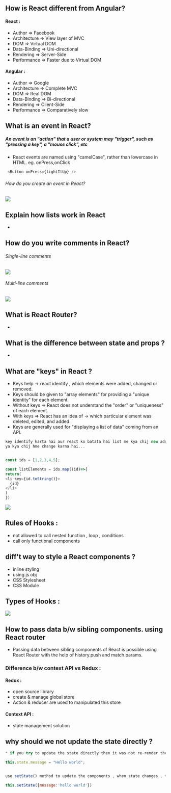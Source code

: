 ## How is React different from Angular?
#### React :
- Author => Facebook
- Architecture => View layer of MVC
- DOM => Virtual DOM
- Data-Binding => Uni-directional
- Rendering => Server-Side
- Performance => Faster due to Virtual DOM

#### Angular :
- Author => Google
- Architecture => Complete MVC
- DOM => Real DOM
- Data-Binding => Bi-directional
- Rendering => Client-Side
- Performance => Comparatively slow

## What is an event in React?
##### An event is an "action" that a user or system may "trigger", such as "pressing a key", a "mouse click", etc
- React events are named using "camelCase", rather than lowercase in HTML. eg. onPress,onClick
```js
 <Button onPress={lightItUp} />
```

###### How do you create an event in React?
![](https://www.simplilearn.com/ice9/free_resources_article_thumb/question-9.JPG)

##  Explain how lists work in React
-


## How do you write comments in React?
###### Single-line comments
![](https://www.simplilearn.com/ice9/free_resources_article_thumb/return.JPG)

###### Multi-line comments
![](https://www.simplilearn.com/ice9/free_resources_article_thumb/multi-line.JPG)

## What is React Router?
- 

## What is the difference between state and props ?
- 

## What are "keys" in React ?
- Keys help -> react identify , which elements were added, changed or removed.
- Keys should be given to "array elements" for providing a "unique identity" for each element.
- Without keys => React does not understand the "order" or "uniqueness" of each element.
- With keys => React has an idea of -> which particular element was deleted, edited, and added.
- Keys are generally used for "displaying a list of data" coming from an API.
```js
key identify karta hai aur react ko batata hai list me kya chij new add huyi hai... ya kya remove hua hai.... 
ya kya chij hme change karna hai...


const ids = [1,2,3,4,5];

const listElements = ids.map((id)=>{
return(
<li key={id.toString()}>
  {id}
</li>
)
})

```
![](https://d3n0h9tb65y8q.cloudfront.net/public_assets/assets/000/002/336/original/What_are_keys_in_React.png?1640091613)



## Rules of Hooks :
- not allowed to call nested function , loop , conditions
- call only functional components

## diff't way to style a React components ? 
- inline styling
- using js obj
- CSS Stylesheet
- CSS Module

## Types of Hooks :
![](https://d3n0h9tb65y8q.cloudfront.net/public_assets/assets/000/002/331/original/types_of_Hooks_in_React.png?1640091273)

## How to pass data b/w sibling components. using React router 
- Passing data between sibling components of React is possible using React Router with the help of history.push and match.params.

### Difference b/w context API vs Redux :
#### Redux :
- open source library
- create & manage global store 
- Action & reducer are used to manipulated this store 
#### Context API :
- state management solution

## why should we not update the state directly ?
```js
* if you try to update the state directly then it was not re-render the components

this.state.message = "Hello world";


use setState() method to update the components , when state changes , the components responds by re-rendering

this.setState({message:'hello world'})

```